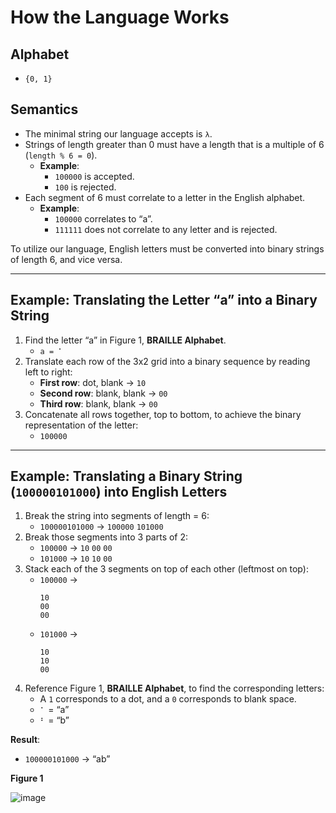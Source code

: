 # How the Language Works

## Alphabet
- `{0, 1}`

## Semantics
- The minimal string our language accepts is `λ`.  
- Strings of length greater than 0 must have a length that is a multiple of 6 (`length % 6 = 0`).  
  - **Example**:  
    - `100000` is accepted.  
    - `100` is rejected.  
- Each segment of 6 must correlate to a letter in the English alphabet.  
  - **Example**:  
    - `100000` correlates to “a”.  
    - `111111` does not correlate to any letter and is rejected.  

To utilize our language, English letters must be converted into binary strings of length 6, and vice versa.

---

## Example: Translating the Letter “a” into a Binary String

1. Find the letter “a” in Figure 1, **BRAILLE Alphabet**.  
   - `a = ⠁`  
2. Translate each row of the 3x2 grid into a binary sequence by reading left to right:  
   - **First row**: dot, blank → `10`  
   - **Second row**: blank, blank → `00`  
   - **Third row**: blank, blank → `00`  
3. Concatenate all rows together, top to bottom, to achieve the binary representation of the letter:  
   - `100000`

---

## Example: Translating a Binary String (`100000101000`) into English Letters

1. Break the string into segments of length = 6:  
   - `100000101000` → `100000` `101000`
2. Break those segments into 3 parts of 2:  
   - `100000` → `10` `00` `00`  
   - `101000` → `10` `10` `00`  
3. Stack each of the 3 segments on top of each other (leftmost on top):  
   - `100000` →  
     ```
     10
     00
     00
     ```  
   - `101000` →  
     ```
     10
     10
     00
     ```  
4. Reference Figure 1, **BRAILLE Alphabet**, to find the corresponding letters:  
   - A `1` corresponds to a dot, and a `0` corresponds to blank space.  
   - `⠁` = “a”  
   - `⠃` = “b”  

**Result**:  
- `100000101000` → “ab”



**Figure 1**



![image](https://github.com/user-attachments/assets/31042701-243a-4432-b4be-baa7d5d8add4)


